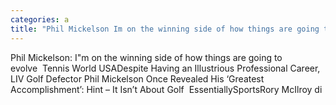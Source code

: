 ```yaml
---
categories: a
title: "Phil Mickelson Im on the winning side of how things are going to evolve  Tennis World USA"
---
```

Phil Mickelson: I"m on the winning side of how things are going to evolve&nbsp;&nbsp;Tennis World USADespite Having an Illustrious Professional Career, LIV Golf Defector Phil Mickelson Once Revealed His ‘Greatest Accomplishment’: Hint – It Isn’t About Golf&nbsp;&nbsp;EssentiallySportsRory McIlroy di